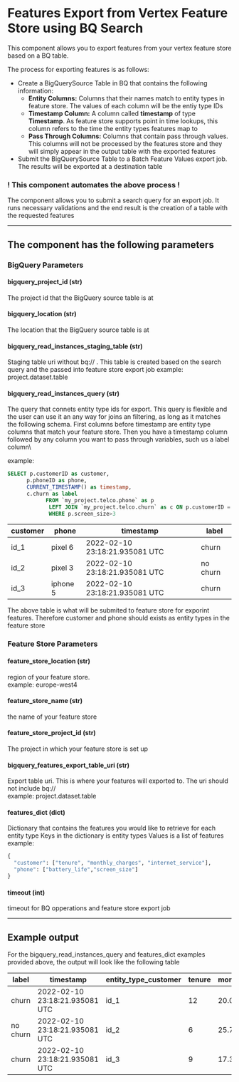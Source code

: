 # Features Export from Vertex Feature Store using BQ Search

This component allows you to export features from your vertex feature store based on a BQ table.

The process for exporting features is as follows:
* Create a BigQuerySource Table in BQ that contains the following information:
  * **Entity Columns:** Columns that their names match to entity types in feature store. The values of each column will be the entiy type IDs 
  * **Timestamp Column:** A column called **timestamp** of type **Timestamp**. As feature store supports point in time lookups, this column refers to the time the entity types features map to
  * **Pass Through Columns:** Columns that contain pass through values. This columns will not be processed by the features store and they will simply appear in the output table with the exported features
* Submit the BigQuerySource Table to a Batch Feature Values export job. The results will be exported at a destination table

### ! This component automates the above process ! 
The component allows you to submit a search query for an export job. It runs necessary validations and the end result is
the creation of a table with the requested features


---

## The component has the following parameters



### BigQuery Parameters

#### bigquery_project_id (str)
The project id that the BigQuery source table is at

#### bigquery_location (str)
The location that the BigQuery source table is at

#### bigquery_read_instances_staging_table (str)
Staging table uri without bq://
. This table is created based on the search query and the passed into feature store export job
example: project.dataset.table 

#### bigquery_read_instances_query (str)
The query that connets entity type ids for export.
This query is flexible and the user can use it an any way for joins an filtering, as long as it matches the following
schema. First columns before timestamp are entity type columns that match your feature store. Then you have a timestamp 
column followed by any column you want to pass through variables, such us a label column\

example:
```SQL
SELECT p.customerID as customer, 
      p.phoneID as phone, 
      CURRENT_TIMESTAMP() as timestamp, 
      c.churn as label
            FROM `my_project.telco.phone` as p
             LEFT JOIN `my_project.telco.churn` as c ON p.customerID = c.customerID  
             WHERE p.screen_size>3
```

| customer | phone    |  timestamp | label    | 
|----------|----------|---|----------|
| id_1     | pixel 6  | 2022-02-10 23:18:21.935081 UTC  | churn    |
| id_2     | pixel 3  | 2022-02-10 23:18:21.935081 UTC  | no churn |
| id_3     | iphone 5 | 2022-02-10 23:18:21.935081 UTC  | churn    |

The above table is what will be submited to feature store for exporint features.
Therefore customer and phone should exists as entity types in the feature store


### Feature Store Parameters

#### feature_store_location (str)
region of your feature store.\
example: europe-west4

#### feature_store_name (str)
the name of your feature store

#### feature_store_project_id (str)
The project in which your feature store is set up

#### bigquery_features_export_table_uri (str)
Export table uri. This is where your features will exported to. The uri should not include bq://\
example: project.dataset.table

#### features_dict (dict)
Dictionary that contains the features you would like to retrieve for each entity type
Keys in the dictionary is entity types
Values is a list of features
\
example:
```python
{
  "customer": ["tenure", "monthly_charges", "internet_service"],
  "phone": ["battery_life","screen_size"]
}
```

#### timeout (int)
timeout for BQ opperations and feature store export job

---

## Example output

For the bigquery_read_instances_query and features_dict examples provided above, the output will look like the following table


| label    | timestamp                  | entity_type_customer | tenure | monthly_charges | internet_service | entity_type_phone | battery_life | screen_size | 
|----------|----------------------------|----------------------|--------|-----------------|------------------|-------------------|--------------|-------------|
| churn    | 2022-02-10 23:18:21.935081 UTC | id_1                 | 12     | 20.00           | yes              | pixel 6           | 48           | 6.4         |
| no churn | 2022-02-10 23:18:21.935081 UTC | id_2                 | 6      | 25.78           | yes              | pixel 3           | 36           | 5.5         |
| churn    | 2022-02-10 23:18:21.935081 UTC | id_3                 | 9      | 17.32           | no               | iphone 4          | 45           | 4           |
